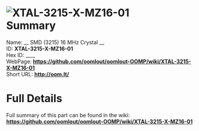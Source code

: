 
![XTAL-3215-X-MZ16-01](https://github.com/oomlout/oomlout-OOMP/blob/master/parts/XTAL-3215-X-MZ16-01/XTAL-3215-X-MZ16-01_420.jpg)   
Summary
=================
  
Name: __ SMD (3215) 16 MHz Crystal __    
ID: __XTAL-3215-X-MZ16-01__   
Hex ID: ____   
WebPage: __https://github.com/oomlout/oomlout-OOMP/wiki/XTAL-3215-X-MZ16-01__   
Short URL: __http://oom.lt/__   

Full Details
==========================
Full summary of this part can be found in the wiki:   
__https://github.com/oomlout/oomlout-OOMP/wiki/XTAL-3215-X-MZ16-01__    

